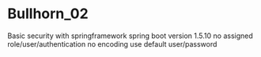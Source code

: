# Bullhorn_02
Basic security with springframework spring boot version 1.5.10
no assigned role/user/authentication
no encoding
use default user/password
